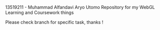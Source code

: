 13519211 - Muhammad Alfandavi Aryo Utomo
Repository for my WebGL Learning and Coursework things

Please check branch for specific task, thanks !